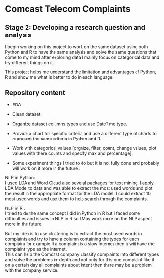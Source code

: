 # Comcast Telecom Complaints

## Stage 2: Developing a research question and analysis

I begin working on this project to work on the same dataset using both Python and R to have the same analysis and solve the same questions that come to my mind after exploring data I mainly focus on categorical data and try different things on it.<br />

This project helps me understand the limitation and advantages of Python,  R  and show me what is better to do in each language.<br />

## Repository content

- EDA<br />
- Clean dataset.<br />
- Organize dataset columns types and use DateTime type.<br />
- Provide a chart for specific criteria and use a different type of charts to represent the same criteria in Python and R.<br />
- Work with categorical values [orgnize, filter, count, change values, plot values with there counts and specify max and percentage].<br />

- Some experiment things I tried to do but it is not fully done and probably will work on it more in the future :<br />

NLP in Python:<br />
I used LDA and Word Cloud also several packages for text mining. I apply LDA Model to data and was able to extract the most used words and plot the result in the appropriate format for the LDA model.
I could extract 10 most used words and use them to help search through the complaints.

NLP in R :<br />
I tried to do the same concept I did in Python in R but I faced some difficulties and issues in NLP in R so I May work more on the NLP aspect more in the future.<br />

But my idea is to use clustering is to extract the most used words in complaints and try to have a column containing the types for each complaint for example if a complaint is a slow internet then it will have the complaint type as the internet.<br />
This can help the Comcast company classify complaints into different types and solve the problems in-depth and not only for this one complaint like if on a certain day all complaints about intent then there may be a problem with the company service. 




